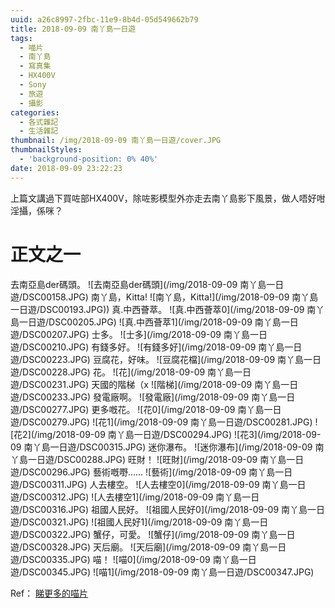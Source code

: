 ```yaml
---
uuid: a26c8997-2fbc-11e9-8b4d-05d549662b79
title: 2018-09-09 南丫島一日遊
tags:
  - 喵片
  - 南丫島
  - 寫真集
  - HX400V
  - Sony
  - 旅遊
  - 攝影
categories:
  - 各式雜記
  - 生活雜記
thumbnail: /img/2018-09-09 南丫島一日遊/cover.JPG
thumbnailStyles:
  - 'background-position: 0% 40%'
date: 2018-09-09 23:22:23
---
```

上篇文講過下買咗部HX400V，除咗影模型外亦走去南丫島影下風景，做人唔好咁淫攝，係咪？
# 正文之一
去南亞島der碼頭。
![去南亞島der碼頭](/img/2018-09-09 南丫島一日遊/DSC00158.JPG)
南丫島，Kitta!
![南丫島，Kitta!](/img/2018-09-09 南丫島一日遊/DSC00193.JPG))
真.中西薈萃。
![真.中西薈萃0](/img/2018-09-09 南丫島一日遊/DSC00205.JPG)
![真.中西薈萃1](/img/2018-09-09 南丫島一日遊/DSC00207.JPG)
士多。
![士多](/img/2018-09-09 南丫島一日遊/DSC00210.JPG)
有錢多好。
![有錢多好](/img/2018-09-09 南丫島一日遊/DSC00223.JPG)
豆腐花，好味。
![豆腐花檔](/img/2018-09-09 南丫島一日遊/DSC00228.JPG)
花。
![花](/img/2018-09-09 南丫島一日遊/DSC00231.JPG)
天國的階梯（x
![階梯](/img/2018-09-09 南丫島一日遊/DSC00233.JPG)
發電廠啊。
![發電廠](/img/2018-09-09 南丫島一日遊/DSC00277.JPG)
更多嘅花。
![花0](/img/2018-09-09 南丫島一日遊/DSC00279.JPG)
![花1](/img/2018-09-09 南丫島一日遊/DSC00281.JPG)
![花2](/img/2018-09-09 南丫島一日遊/DSC00294.JPG)
![花3](/img/2018-09-09 南丫島一日遊/DSC00315.JPG)
迷你瀑布。
![迷你瀑布](/img/2018-09-09 南丫島一日遊/DSC00288.JPG)
旺財！
![旺財](/img/2018-09-09 南丫島一日遊/DSC00296.JPG)
藝術嘅嘢……
![藝術](/img/2018-09-09 南丫島一日遊/DSC00311.JPG)
人去樓空。
![人去樓空0](/img/2018-09-09 南丫島一日遊/DSC00312.JPG)
![人去樓空1](/img/2018-09-09 南丫島一日遊/DSC00316.JPG)
祖國人民好。
![祖國人民好0](/img/2018-09-09 南丫島一日遊/DSC00321.JPG)
![祖國人民好1](/img/2018-09-09 南丫島一日遊/DSC00322.JPG)
蟹仔，可愛。
![蟹仔](/img/2018-09-09 南丫島一日遊/DSC00328.JPG)
天后廟。
![天后廟](/img/2018-09-09 南丫島一日遊/DSC00335.JPG)
喵！
![喵0](/img/2018-09-09 南丫島一日遊/DSC00345.JPG)
![喵1](/img/2018-09-09 南丫島一日遊/DSC00347.JPG)

Ref：
[睇更多的喵片](https://photo.tto.moe/2018-09-09-%E5%8D%97%E4%B8%AB%E5%B3%B6)
